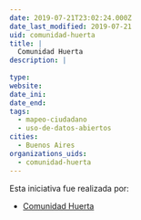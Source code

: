 ```yaml
---
date: 2019-07-21T23:02:24.000Z
date_last_modified: 2019-07-21
uid: comunidad-huerta
title: |
  Comunidad Huerta
description: |
  
type: 
website: 
date_ini: 
date_end: 
tags:
  - mapeo-ciudadano
  - uso-de-datos-abiertos
cities: 
  - Buenos Aires
organizations_uids:
  - comunidad-huerta
---
```


Esta iniciativa fue realizada por:

- [Comunidad Huerta](/organizaciones/comunidad-huerta)
